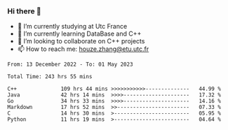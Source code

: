 ### Hi there 👋
- 🔭 I’m currently studying at Utc France
- 🌱 I’m currently learning DataBase and C++
- 👯 I’m looking to collaborate on C++ projects
- 📫 How to reach me: houze.zhang@etu.utc.fr

<!--START_SECTION:waka-->

```text
From: 13 December 2022 - To: 01 May 2023

Total Time: 243 hrs 55 mins

C++              109 hrs 44 mins >>>>>>>>>>>--------------   44.99 %
Java             42 hrs 14 mins  >>>>---------------------   17.32 %
Go               34 hrs 33 mins  >>>>---------------------   14.16 %
Markdown         17 hrs 52 mins  >>-----------------------   07.33 %
C                14 hrs 30 mins  >------------------------   05.95 %
Python           11 hrs 19 mins  >------------------------   04.64 %
```

<!--END_SECTION:waka-->
